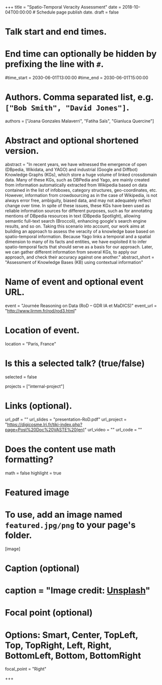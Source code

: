 +++
title = "Spatio-Temporal Veracity Assessment"
date = 2018-10-04T00:00:00  # Schedule page publish date.
draft = false

# Talk start and end times.
#   End time can optionally be hidden by prefixing the line with `#`.
#time_start = 2030-06-01T13:00:00
#time_end = 2030-06-01T15:00:00

# Authors. Comma separated list, e.g. `["Bob Smith", "David Jones"]`.
authors = ["Joana Gonzales Malaverri", "Fatiha Saïs", "Gianluca Quercine"]

# Abstract and optional shortened version.
abstract = "In recent years, we have witnessed the emergence of open (DBpedia, Wikidata, and YAGO) and industrial (Google and Diffbot) Knowledge Graphs (KGs), which store a huge volume of linked crossdomain data. Many of these KGs, such as DBPedia and Yago, are mainly created from information automatically extracted from Wikipedia based on data contained in the list of infoboxes, category structures, geo-coordinates, etc. However, information from crowdsourcing as in the case of Wikipedia, is not always error free, ambiguity, biased data, and may not adequately reflect change over time. In spite of these issues, these KGs have been used as reliable information sources for different purposes, such as for annotating mentions of DBpedia resources in text (DBpedia Spotlight), allowing semantic full-text search (Broccoli), enhancing google's search engine results, and so on. Taking this scenario into account, our work aims at building an approach to assess the veracity of a knowledge base based on spatio-temporal information. Because Yago links a temporal and a spatial dimension to many of its facts and entities, we have exploited it to infer spatio-temporal facts that should serve as a basis for our approach. Later, we can gather different information from several KGs, to apply our approach, and check their accuracy against one another."
abstract_short = "Assessment of Knowledge Bases (KB) using contextual information"


# Name of event and optional event URL.
event = "Journée Reasoning on Data (RoD – GDR IA et MaDICS)"
event_url = "http://www.lirmm.fr/rod/rod3.html"

# Location of event.
location = "Paris, France"

# Is this a selected talk? (true/false)
selected = false

projects = ["internal-project"]

# Links (optional).
url_pdf = ""
url_slides = "presentation-RoD.pdf"
url_project = "https://digicosme.lri.fr/tiki-index.php?page=Post%20Doc%20VASTE%20(en)"
url_video = ""
url_code = ""

# Does the content use math formatting?
math = false
highlight = true

# Featured image
# To use, add an image named `featured.jpg/png` to your page's folder. 
[image]
  # Caption (optional)
  # caption = "Image credit: [**Unsplash**](https://unsplash.com/photos/bzdhc5b3Bxs)"

  # Focal point (optional)
  # Options: Smart, Center, TopLeft, Top, TopRight, Left, Right, BottomLeft, Bottom, BottomRight
  focal_point = "Right"

+++